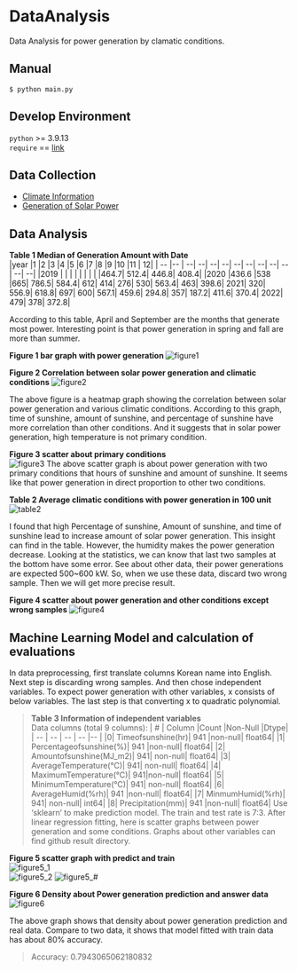 # DataAnalysis
Data Analysis for power generation by clamatic conditions.

## Manual
`$ python main.py`

## Develop Environment
`python` >= 3.9.13   
`require` == [link](requirements.txt)   

## Data Collection
* [Climate Information](https://data.kma.go.kr/cmmn/maindo)
* [Generation of Solar Power](https://www.data.go.kr/)

## Data Analysis
<b>Table 1 Median of Generation Amount with Date</b>   
|year	|1	|2	|3	|4	|5	|6	|7	|8	|9	|10	|11	| 12|
| --    |-- | --| --| --| --| --| --| --| --| --| --| --|
|2019	|	|	|	|	|	|	|	|	|464.7|	512.4|	446.8|	408.4|
|2020	|436.6	|538	|665|	786.5|	584.4|	612|	414|	276|	530|	563.4|	463|	398.6|
2021|	320|	556.9|	618.8|	697|	600|	567.1|	459.6|	294.8|	357|	187.2|	411.6|	370.4|
2022|	479|	378|	372.8|									

According to this table, April and September are the months that generate most power. Interesting point is that power generation in spring and fall are more than summer. 

<b>Figure 1 bar graph with power generation </b>
![figure1](docs/pictures/Monthly%20solar%20power%20median.png)   

<b>Figure 2 Correlation between solar power generation and climatic conditions</b>
![figure2](docs/pictures/Power%20Generation%20Correlation%20of%20Climate.png)

The above figure is a heatmap graph showing the correlation between solar power generation and various climatic conditions. According to this graph, time of sunshine, amount of sunshine, and percentage of sunshine have more correlation than other conditions. And it suggests that in solar power generation, high temperature is not primary condition.

<b>Figure 3 scatter about primary conditions</b>   
![figure3](docs/pictures/Scatter%20of%20Power%20Gneration.png)
The above scatter graph is about power generation with two primary conditions that hours of sunshine and amount of sunshine. It seems like that power generation in direct proportion to other two conditions.   

<b>Table 2 Average climatic conditions with power generation in 100 unit</b>
![table2](docs/pictures/table2.png)
 
I found that high Percentage of sunshine, Amount of sunshine, and time of sunshine lead to increase amount of solar power generation. This insight can find in the table. However, the humidity makes the power generation decrease.
Looking at the statistics, we can know that last two samples at the bottom have some error. See about other data, their power generations are expected 500~600 kW. So, when we use these data, discard two wrong sample. Then we will get more precise result.

<b>Figure 4 scatter about power generation and other conditions except wrong samples</b>
![figure4](docs/pictures/figure4.png)
 
## Machine Learning Model and calculation of evaluations
In data preprocessing, first translate columns Korean name into English. Next step is discarding wrong samples. And then chose independent variables. To expect power generation with other variables, x consists of below variables. The last step is that converting x to quadratic polynomial.

> <b>Table 3 Information of independent variables </b>   
> Data columns (total 9 columns):
> | # |	Column	|Count	|Non-Null	|Dtype|
> | -- | -- | -- | -- |-- |
> |0|	Timeofsunshine(hr)|	941	|non-null|	float64|
> |1|	Percentageofsunshine(%)|	941	|non-null|	float64|
>|2|	Amountofsunshine(MJ_m2)|	941|	non-null|	float64|
>|3|	AverageTemperature(℃)|	941|	non-null|	float64|
>|4|	MaximumTemperature(℃)|	941|non-null|	float64|
>|5|	MinimumTemperature(℃)|	941|	non-null|	float64|
>|6|	AverageHumid(%rh)|	941	|non-null|	float64|
>|7|	MinmumHumid(%rh)|	941|	non-null|	int64|
>|8|	Precipitation(mm)|	941	|non-null|	float64|
Use ‘sklearn’ to make prediction model. The train and test rate is 7:3. After linear regression fitting, here is scatter graphs between power generation and some conditions. Graphs about other variables can find github result directory.

<b>Figure 5 scatter graph with predict and train</b>   
![figure5_1](docs/pictures/Amountofsunshine(MJ_m2)%20Prediction.png)   
![figure5_2](docs/pictures/AverageHumid(rh)%20Prediction.png)
![figure5_#](docs/pictures/AverageTemperature(%E2%84%83)%20Prediction.png)

<b>Figure 6 Density about Power generation prediction and answer data</b>   
![figure6](docs/pictures/result.png)

The above graph shows that density about power generation prediction and real data. Compare to two data, it shows that model fitted with train data has about 80% accuracy.   
> Accuracy:  0.7943065062180832 
